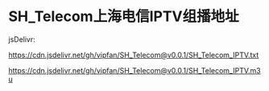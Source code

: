 # SH_Telecom上海电信IPTV组播地址

jsDelivr:

https://cdn.jsdelivr.net/gh/vipfan/SH_Telecom@v0.0.1/SH_Telecom_IPTV.txt

https://cdn.jsdelivr.net/gh/vipfan/SH_Telecom@v0.0.1/SH_Telecom_IPTV.m3u
